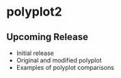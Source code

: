 # polyplot2

## Upcoming Release

- Initial release
- Original and modified polyplot
- Examples of polyplot comparisons
